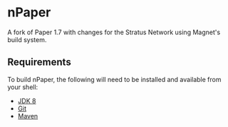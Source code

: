 # nPaper <!--[![Build Status](https://travis-ci.org/sathonay/nPaper.png?branch=master)](https://travis-ci.org/sathonay/nPaper)-->

A fork of Paper 1.7 with changes for the Stratus Network using Magnet's build system.

Requirements
------------

To build nPaper, the following will need to be installed and available from your shell:

* [JDK 8](http://www.oracle.com/technetwork/java/javase/downloads/jdk8-downloads-2133151.html)
* [Git](https://git-scm.com)
* [Maven](https://maven.apache.org)
